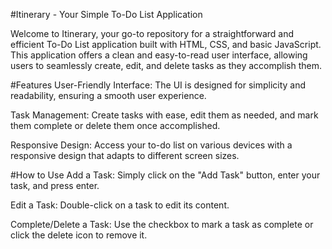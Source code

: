 #Itinerary - Your Simple To-Do List Application

Welcome to Itinerary, your go-to repository for a straightforward and efficient To-Do List application built with HTML, CSS, and basic JavaScript. This application offers a clean and easy-to-read user interface, allowing users to seamlessly create, edit, and delete tasks as they accomplish them.

#Features
User-Friendly Interface: The UI is designed for simplicity and readability, ensuring a smooth user experience.

Task Management: Create tasks with ease, edit them as needed, and mark them complete or delete them once accomplished.

Responsive Design: Access your to-do list on various devices with a responsive design that adapts to different screen sizes.

#How to Use
Add a Task: Simply click on the "Add Task" button, enter your task, and press enter.

Edit a Task: Double-click on a task to edit its content.

Complete/Delete a Task: Use the checkbox to mark a task as complete or click the delete icon to remove it.
